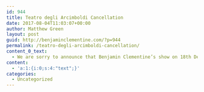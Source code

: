 ```yaml
---
id: 944
title: Teatro degli Arcimboldi Cancellation
date: 2017-08-04T11:03:07+00:00
author: Matthew Green
layout: post
guid: http://benjaminclementine.com/?p=944
permalink: /teatro-degli-arcimboldi-cancellation/
content_0_text:
  - We are sorry to announce that Benjamin Clementine’s show on 18th December at Teatro degli Arcimboldi, Milan has been cancelled, as are all other European shows scheduled for after this date – due to family reasons. Ticket holders should contact the point of purchase for a refund.
content:
  - 'a:1:{i:0;s:4:"text";}'
categories:
  - Uncategorized
---
```

